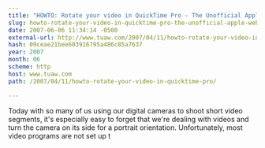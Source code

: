 ```yaml
---
title: "HOWTO: Rotate your video in QuickTime Pro - The Unofficial Apple Weblog (TUAW)"
slug: howto-rotate-your-video-in-quicktime-pro-the-unofficial-apple-weblog
date: 2007-06-06 11:34:14 -0500
external-url: http://www.tuaw.com/2007/04/11/howto-rotate-your-video-in-quicktime-pro/
hash: 09ceae21bee603916795a486c85a7637
year: 2007
month: 06
scheme: http
host: www.tuaw.com
path: /2007/04/11/howto-rotate-your-video-in-quicktime-pro/

---
```


Today with so many of us using our digital cameras to shoot short video segments, it's especially easy to forget that we're dealing with videos and turn the camera on its side for a portrait orientation. Unfortunately, most video programs are not set up t
